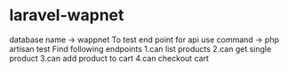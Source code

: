 # laravel-wapnet

database name -> wappnet
To test end point for api use command -> php artisan test
Find following endpoints
1.can list products
2.can get single product
3.can add product to cart
4.can checkout cart
